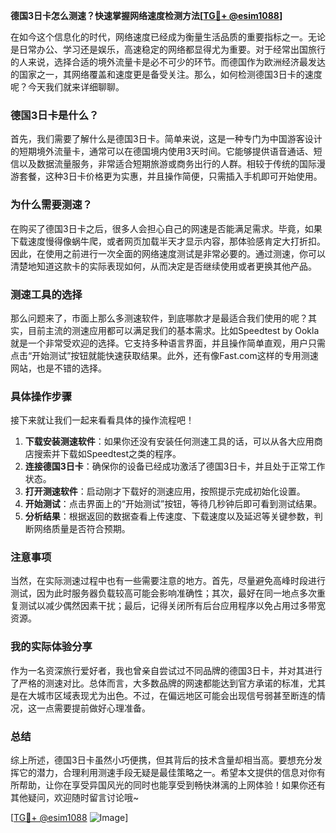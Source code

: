 **德国3日卡怎么测速？快速掌握网络速度检测方法[[TG💪+ @esim1088](https://t.me/s/esim1088)]**

在如今这个信息化的时代，网络速度已经成为衡量生活品质的重要指标之一。无论是日常办公、学习还是娱乐，高速稳定的网络都显得尤为重要。对于经常出国旅行的人来说，选择合适的境外流量卡是必不可少的环节。而德国作为欧洲经济最发达的国家之一，其网络覆盖和速度更是备受关注。那么，如何检测德国3日卡的速度呢？今天我们就来详细聊聊。

### 德国3日卡是什么？

首先，我们需要了解什么是德国3日卡。简单来说，这是一种专门为中国游客设计的短期境外流量卡，通常可以在德国境内使用3天时间。它能够提供语音通话、短信以及数据流量服务，非常适合短期旅游或商务出行的人群。相较于传统的国际漫游套餐，这种3日卡价格更为实惠，并且操作简便，只需插入手机即可开始使用。

### 为什么需要测速？

在购买了德国3日卡之后，很多人会担心自己的网速是否能满足需求。毕竟，如果下载速度慢得像蜗牛爬，或者网页加载半天才显示内容，那体验感肯定大打折扣。因此，在使用之前进行一次全面的网络速度测试是非常必要的。通过测速，你可以清楚地知道这款卡的实际表现如何，从而决定是否继续使用或者更换其他产品。

### 测速工具的选择

那么问题来了，市面上那么多测速软件，到底哪款才是最适合我们使用的呢？其实，目前主流的测速应用都可以满足我们的基本需求。比如Speedtest by Ookla就是一个非常受欢迎的选择。它支持多种语言界面，并且操作简单直观，用户只需点击“开始测试”按钮就能快速获取结果。此外，还有像Fast.com这样的专用测速网站，也是不错的选择。

### 具体操作步骤

接下来就让我们一起来看看具体的操作流程吧！

1. **下载安装测速软件**：如果你还没有安装任何测速工具的话，可以从各大应用商店搜索并下载如Speedtest之类的程序。
2. **连接德国3日卡**：确保你的设备已经成功激活了德国3日卡，并且处于正常工作状态。
3. **打开测速软件**：启动刚才下载好的测速应用，按照提示完成初始化设置。
4. **开始测试**：点击界面上的“开始测试”按钮，等待几秒钟后即可看到测试结果。
5. **分析结果**：根据返回的数据查看上传速度、下载速度以及延迟等关键参数，判断网络质量是否符合预期。

### 注意事项

当然，在实际测速过程中也有一些需要注意的地方。首先，尽量避免高峰时段进行测试，因为此时服务器负载较高可能会影响准确性；其次，最好在同一地点多次重复测试以减少偶然因素干扰；最后，记得关闭所有后台应用程序以免占用过多带宽资源。

### 我的实际体验分享

作为一名资深旅行爱好者，我也曾亲自尝试过不同品牌的德国3日卡，并对其进行了严格的测速对比。总体而言，大多数品牌的网速都能达到官方承诺的标准，尤其是在大城市区域表现尤为出色。不过，在偏远地区可能会出现信号弱甚至断连的情况，这一点需要提前做好心理准备。

### 总结

综上所述，德国3日卡虽然小巧便携，但其背后的技术含量却相当高。要想充分发挥它的潜力，合理利用测速手段无疑是最佳策略之一。希望本文提供的信息对你有所帮助，让你在享受异国风光的同时也能享受到畅快淋漓的上网体验！如果你还有其他疑问，欢迎随时留言讨论哦~

[[TG💪+ @esim1088](https://t.me/s/esim1088) ![Image](https://i.postimg.cc/4NQfJmqS/Snipaste-2025-05-13-00-14-12.png)]